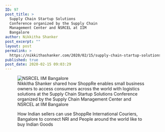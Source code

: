 ```yaml
---
ID: 97
post_title: >
  Supply Chain Startup Solutions
  Conference organized by the Supply Chain
  Management Center and NSRCEL at IIM
  Bangalore
author: Nikkitha Shanker
post_excerpt: ""
layout: post
permalink: >
  https://nikkithashanker.com/2020/02/15/supply-chain-startup-solutions-conference-organized-by-the-supply-chain-management-center-and-nsrcel-at-iim-bangalore/
published: true
post_date: 2020-02-15 09:03:29
---
```

<!-- wp:image {"id":99,"sizeSlug":"large"} -->
<figure class="wp-block-image size-large"><img src="https://nikkithashanker.com/wp-content/uploads/2020/02/nikkitha-shanker-supply-chain-startup-solutions-conference-at-iimb-1024x683.jpg" alt="NSRCEL IIM Bangalore" class="wp-image-99"/><figcaption>Nikkitha Shanker shared how ShoppRe enables small business owners to access consumers across the world with logistics solutions at the Supply Chain Startup Solutions Conference organized by the Supply Chain Management Center and NSRCEL at IIM Bangalore</figcaption></figure>
<!-- /wp:image -->

<!-- wp:image {"id":109,"sizeSlug":"large"} -->
<figure class="wp-block-image size-large"><img src="https://nikkithashanker.com/wp-content/uploads/2020/02/how-shoppre-helping-sellers-shoppers-shippers-international-couriers-bangalore-to-usa-1.jpg" alt="" class="wp-image-109"/><figcaption>How Indian sellers can use ShoppRe International Couriers, Bangalore to connect NRI and People around the world like to buy Indian Goods</figcaption></figure>
<!-- /wp:image -->
